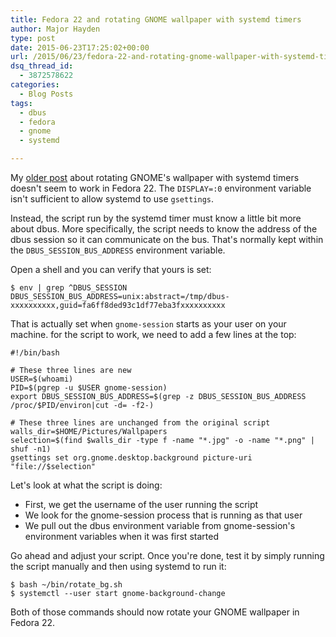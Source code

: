 ```yaml
---
title: Fedora 22 and rotating GNOME wallpaper with systemd timers
author: Major Hayden
type: post
date: 2015-06-23T17:25:02+00:00
url: /2015/06/23/fedora-22-and-rotating-gnome-wallpaper-with-systemd-timers/
dsq_thread_id:
  - 3872578622
categories:
  - Blog Posts
tags:
  - dbus
  - fedora
  - gnome
  - systemd

---
```

My [older post][1] about rotating GNOME's wallpaper with systemd timers doesn't seem to work in Fedora 22. The `DISPLAY=:0` environment variable isn't sufficient to allow systemd to use `gsettings`.

Instead, the script run by the systemd timer must know a little bit more about dbus. More specifically, the script needs to know the address of the dbus session so it can communicate on the bus. That's normally kept within the `DBUS_SESSION_BUS_ADDRESS` environment variable.

Open a shell and you can verify that yours is set:

```
$ env | grep ^DBUS_SESSION
DBUS_SESSION_BUS_ADDRESS=unix:abstract=/tmp/dbus-xxxxxxxxxx,guid=fa6ff8ded93c1df77eba3fxxxxxxxxxx
```


That is actually set when `gnome-session` starts as your user on your machine. for the script to work, we need to add a few lines at the top:

```shell
#!/bin/bash

# These three lines are new
USER=$(whoami)
PID=$(pgrep -u $USER gnome-session)
export DBUS_SESSION_BUS_ADDRESS=$(grep -z DBUS_SESSION_BUS_ADDRESS /proc/$PID/environ|cut -d= -f2-)

# These three lines are unchanged from the original script
walls_dir=$HOME/Pictures/Wallpapers
selection=$(find $walls_dir -type f -name "*.jpg" -o -name "*.png" | shuf -n1)
gsettings set org.gnome.desktop.background picture-uri "file://$selection"
```


Let's look at what the script is doing:

  * First, we get the username of the user running the script
  * We look for the gnome-session process that is running as that user
  * We pull out the dbus environment variable from gnome-session's environment variables when it was first started

Go ahead and adjust your script. Once you're done, test it by simply running the script manually and then using systemd to run it:

```
$ bash ~/bin/rotate_bg.sh
$ systemctl --user start gnome-background-change
```


Both of those commands should now rotate your GNOME wallpaper in Fedora 22.

 [1]: /2015/02/11/rotate-gnome-3s-wallpaper-systemd-user-units-timers/
